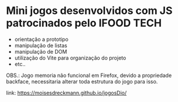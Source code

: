 # Mini jogos desenvolvidos com JS patrocinados pelo IFOOD TECH

* orientação a prototipo
* manipulação de listas
* manipulação de DOM
* utilização do Vite para organização do projeto
* etc..

OBS.: Jogo memoria não funcional em Firefox,
devido a propriedade backface, necessitaria alterar 
toda estrutura do jogo para isso.

link: https://moisesdreckmann.github.io/jogosDio/
